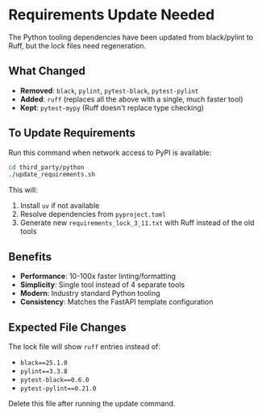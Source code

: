 # Requirements Update Needed

The Python tooling dependencies have been updated from black/pylint to Ruff, but the lock files need regeneration.

## What Changed
- **Removed**: `black`, `pylint`, `pytest-black`, `pytest-pylint` 
- **Added**: `ruff` (replaces all the above with a single, much faster tool)
- **Kept**: `pytest-mypy` (Ruff doesn't replace type checking)

## To Update Requirements
Run this command when network access to PyPI is available:

```bash
cd third_party/python
./update_requirements.sh
```

This will:
1. Install `uv` if not available
2. Resolve dependencies from `pyproject.toml`
3. Generate new `requirements_lock_3_11.txt` with Ruff instead of the old tools

## Benefits
- **Performance**: 10-100x faster linting/formatting
- **Simplicity**: Single tool instead of 4 separate tools
- **Modern**: Industry standard Python tooling
- **Consistency**: Matches the FastAPI template configuration

## Expected File Changes
The lock file will show `ruff` entries instead of:
- `black==25.1.0`
- `pylint==3.3.8` 
- `pytest-black==0.6.0`
- `pytest-pylint==0.21.0`

Delete this file after running the update command.